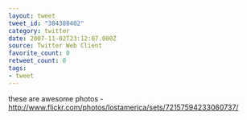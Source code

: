 ```yaml
---
layout: tweet
tweet_id: "384388402"
category: twitter
date: 2007-11-02T23:12:07.000Z
source: Twitter Web Client
favorite_count: 0
retweet_count: 0
tags:
- tweet
---
```


these are awesome photos - http://www.flickr.com/photos/lostamerica/sets/72157594233060737/
